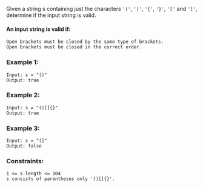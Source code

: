 Given a string s containing just the characters `'('`, `')'`, `'{'`, `'}'`, `'['` and `']'`, determine if the input string is valid.

#### An input string is valid if:
```
Open brackets must be closed by the same type of brackets.
Open brackets must be closed in the correct order.
```

### Example 1:
```
Input: s = "()"
Output: true
```
### Example 2:
```
Input: s = "()[]{}"
Output: true
```
### Example 3:
```
Input: s = "(]"
Output: false
```

### Constraints:
```
1 <= s.length <= 104
s consists of parentheses only '()[]{}'.
```